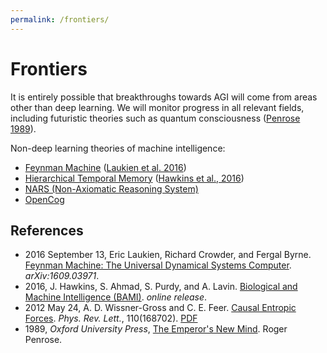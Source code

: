 ```yaml
---
permalink: /frontiers/
---
```

# Frontiers

It is entirely possible that breakthroughs towards AGI will come from areas other than deep learning. We will monitor progress in all relevant fields, including futuristic theories such as quantum consciousness ([Penrose 1989](https://www.amazon.com/Emperors-New-Mind-Concerning-Computers/dp/0192861980)).

Non-deep learning theories of machine intelligence:

* [Feynman Machine](https://hackernoon.com/feynman-machine-a-new-approach-for-cortical-and-machine-intelligence-5855c0e61a70) ([Laukien et al. 2016](https://arxiv.org/abs/1609.03971))
* [Hierarchical Temporal Memory](http://numenta.org/) ([Hawkins et al., 2016](http://numenta.com/biological-and-machine-intelligence/))
* [NARS (Non-Axiomatic Reasoning System)](https://sites.google.com/site/narswang/home)
* [OpenCog](http://wiki.opencog.org/w/The_Open_Cognition_Project)

## References

* 2016 September 13, Eric Laukien, Richard Crowder, and Fergal Byrne. [Feynman Machine: The Universal Dynamical Systems Computer](https://arxiv.org/abs/1609.03971). *arXiv:1609.03971*.
* 2016, J. Hawkins, S. Ahmad, S. Purdy, and A. Lavin. [Biological and Machine Intelligence (BAMI)](http://numenta.com/biological-and-machine-intelligence/). *online release*.
* 2012 May 24, A. D. Wissner-Gross and C. E. Feer. [Causal Entropic Forces](https://journals.aps.org/prl/abstract/10.1103/PhysRevLett.110.168702). *Phys. Rev. Lett.*, 110(168702). [PDF](http://math.mit.edu/~freer/papers/PhysRevLett_110-168702.pdf)
* 1989, *Oxford University Press*, [The Emperor's New Mind](https://www.amazon.com/Emperors-New-Mind-Concerning-Computers/dp/0192861980). Roger Penrose.

